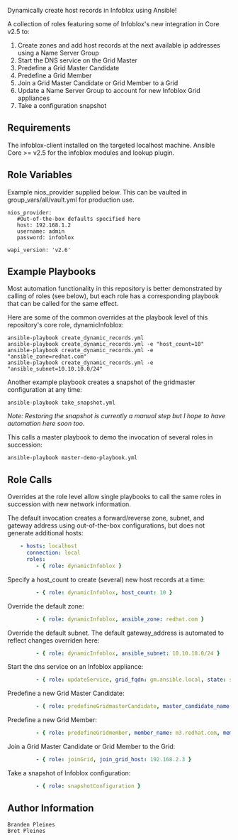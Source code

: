 Dynamically create host records in Infoblox using Ansible!

A collection of roles featuring some of Infoblox's new integration in Core v2.5 to: 
1. Create zones and add host records at the next available ip addresses using a Name Server Group
2. Start the DNS service on the Grid Master
3. Predefine a Grid Master Candidate
4. Predefine a Grid Member
5. Join a Grid Master Candidate or Grid Member to a Grid
6. Update a Name Server Group to account for new Infoblox Grid appliances
7. Take a configuration snapshot

Requirements
------------

The infoblox-client installed on the targeted localhost machine. Ansible Core >= v2.5 for the infoblox modules and lookup plugin.

Role Variables
--------------
Example nios_provider supplied below. This can be vaulted in group_vars/all/vault.yml for production use.

```
nios_provider:
   #Out-of-the-box defaults specified here
   host: 192.168.1.2
   username: admin
   password: infoblox

wapi_version: 'v2.6'
```

Example Playbooks
-----------------
Most automation functionality in this repository is better demonstrated by calling of roles (see below), but each role has a corresponding playbook that can be called for the same effect.

Here are some of the common overrides at the playbook level of this repository's core role, dynamicInfoblox:

```
ansible-playbook create_dynamic_records.yml
ansible-playbook create_dynamic_records.yml -e "host_count=10"
ansible-playbook create_dynamic_records.yml -e "ansible_zone=redhat.com"
ansible-playbook create_dynamic_records.yml -e "ansible_subnet=10.10.10.0/24"
```

Another example playbook creates a snapshot of the gridmaster configuration at any time:
```
ansible-playbook take_snapshot.yml
```
_Note: Restoring the snapshot is currently a manual step but I hope to have automation here soon too._

This calls a master playbook to demo the invocation of several roles in succession:
```
ansible-playbook master-demo-playbook.yml
```

Role Calls
-----------------
Overrides at the role level allow single playbooks to call the same roles in succession with new network information.

The default invocation creates a forward/reverse zone, subnet, and gateway address using out-of-the-box configurations, but does not generate additional hosts:
```yaml
    - hosts: localhost
      connection: local
      roles:
         - { role: dynamicInfoblox }
```
Specify a host_count to create (several) new host records at a time:
```yaml
         - { role: dynamicInfoblox, host_count: 10 }
```
Override the default zone:
```yaml
         - { role: dynamicInfoblox, ansible_zone: redhat.com }
```
Override the default subnet. The default gateway_address is automated to reflect changes overriden here:
```yaml
         - { role: dynamicInfoblox, ansible_subnet: 10.10.10.0/24 }
```
Start the dns service on an Infoblox appliance:
```yaml
         - { role: updateService, grid_fqdn: gm.ansible.local, state: started }
```
Predefine a new Grid Master Candidate:
```yaml
         - { role: predefineGridmasterCandidate, master_candidate_name: gmc.ansible.local, master_candidate_address: 192.168.2.2, master_candidate_gateway: 192.168.2.254, master_candidate_subnet_mask: 255.255.255.0 }
```
Predefine a new Grid Member:
```yaml
         - { role: predefineGridmember, member_name: m3.redhat.com, member_address: 192.168.2.3, member_gateway: 192.168.2.254, member_subnet_mask: 255.255.255.0 }
```
Join a Grid Master Candidate or Grid Member to the Grid:
```yaml         
         - { role: joinGrid, join_grid_host: 192.168.2.3 }
```         
Take a snapshot of Infoblox configuration:
```yaml
         - { role: snapshotConfiguration }
```

Author Information
------------------
```
Branden Pleines
Bret Pleines
```
